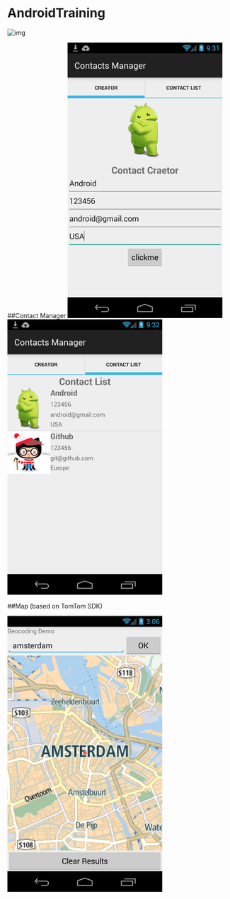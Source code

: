 # AndroidTraining
![img](http://media2.giga.de/2013/05/Opera_Android-robog.png)

##Contact Manager
<img src="./image/demo1.png" alt="alt text" width="350">
<img src="./image/demo2.png" alt="alt text" width="350">

##Map (based on TomTom SDK)

<img src="./image/map.png" alt="alt text" width="350">

